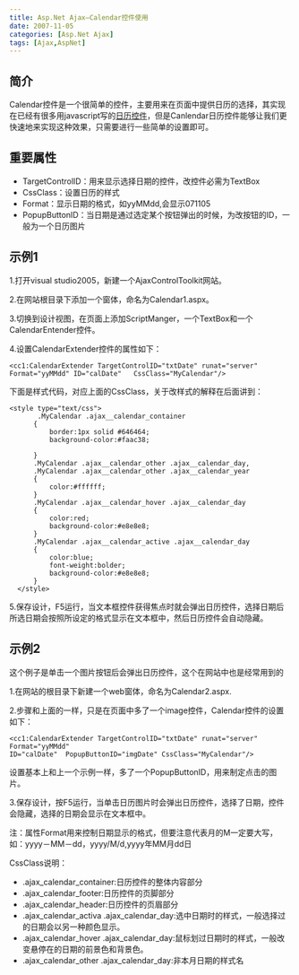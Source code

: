 ```yaml
---
title: Asp.Net Ajax—Calendar控件使用
date: 2007-11-05
categories: [Asp.Net Ajax]
tags: [Ajax,AspNet]
---
```


## 简介

Calendar控件是一个很简单的控件，主要用来在页面中提供日历的选择，其实现在已经有很多用javascript写的[日历控件](http://blog.csdn.net/21aspnet/archive/2007/05/14/1607712.aspx)，但是Canlendar日历控件能够让我们更快速地来实现这种效果，只需要进行一些简单的设置即可。
<!--more-->
## 重要属性

* TargetControlID：用来显示选择日期的控件，改控件必需为TextBox
* CssClass：设置日历的样式
* Format：显示日期的格式，如yyMMdd,会显示071105
* PopupButtonID：当日期是通过选定某个按钮弹出的时候，为改按钮的ID，一般为一个日历图片

## 示例1

1.打开visual studio2005，新建一个AjaxControlToolkit网站。

2.在网站根目录下添加一个窗体，命名为Calendar1.aspx。

3.切换到设计视图，在页面上添加ScriptManger，一个TextBox和一个CalendarEntender控件。

4.设置CalendarExtender控件的属性如下：

```
<cc1:CalendarExtender TargetControlID="txtDate" runat="server"
Format="yyMMdd" ID="calDate"   CssClass="MyCalendar"/>
```

下面是样式代码，对应上面的CssClass，关于改样式的解释在后面讲到：

```
<style type="text/css">
       .MyCalendar .ajax__calendar_container
      {
          border:1px solid #646464;
          background-color:#faac38;

      }
      .MyCalendar .ajax__calendar_other .ajax__calendar_day,
      .MyCalendar .ajax__calendar_other .ajax__calendar_year
      {
          color:#ffffff;
      }
      .MyCalendar .ajax__calendar_hover .ajax__calendar_day
      {
          color:red;
          background-color:#e8e8e8;
      }
      .MyCalendar .ajax__calendar_active .ajax__calendar_day
      {
          color:blue;
          font-weight:bolder;
          background-color:#e8e8e8;
      }
  </style>
  ```
  
5.保存设计，F5运行，当文本框控件获得焦点时就会弹出日历控件，选择日期后所选日期会按照所设定的格式显示在文本框中，然后日历控件会自动隐藏。

## 示例2

这个例子是单击一个图片按钮后会弹出日历控件，这个在网站中也是经常用到的

1.在网站的根目录下新建一个web窗体，命名为Calendar2.aspx.

2.步骤和上面的一样，只是在页面中多了一个image控件，Calendar控件的设置如下：

```
<cc1:CalendarExtender TargetControlID="txtDate" runat="server" Format="yyMMdd"
ID="calDate"  PopupButtonID="imgDate" CssClass="MyCalendar"/>
```

设置基本上和上一个示例一样，多了一个PopupButtonID，用来制定点击的图片。

3.保存设计，按F5运行，当单击日历图片时会弹出日历控件，选择了日期，控件会隐藏，选择的日期会显示在文本框中。

注：属性Format用来控制日期显示的格式，但要注意代表月的M一定要大写，如：yyyy－MM－dd，yyyy/M/d,yyyy年MM月dd日

CssClass说明：

* .ajax_calendar_container:日历控件的整体内容部分
* .ajax_calendar_footer:日历控件的页脚部分
* .ajax_calendar_header:日历控件的页眉部分
* .ajax_calendar_activa .ajax_calendar_day:选中日期时的样式，一般选择过的日期会以另一种颜色显示。
* .ajax_calendar_hover .ajax_calendar_day:鼠标划过日期时的样式，一般改变悬停在的日期的前景色和背景色。
* .ajax_calendar_other .ajax_calendar_day:非本月日期的样式名


